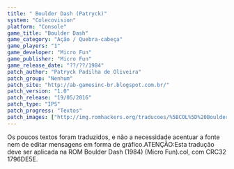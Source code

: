 ```yaml
---
title: " Boulder Dash (Patryck)"
system: "Colecovision"
platform: "Console"
game_title: "Boulder Dash"
game_category: "Ação / Quebra-cabeça"
game_players: "1"
game_developer: "Micro Fun"
game_publisher: "Micro Fun"
game_release_date: "??/??/1984"
patch_author: "Patryck Padilha de Oliveira"
patch_group: "Nenhum"
patch_site: "http://ab-gamesinc-br.blogspot.com.br/"
patch_version: "1.0"
patch_release: "19/05/2016"
patch_type: "IPS"
patch_progress: "Textos"
patch_images: ["http://img.romhackers.org/traducoes/%5BCOL%5D%20Boulder%20Dash%20-%20Patryck%20-%201.png","http://img.romhackers.org/traducoes/%5BCOL%5D%20Boulder%20Dash%20-%20Patryck%20-%202.png","http://img.romhackers.org/traducoes/%5BCOL%5D%20Boulder%20Dash%20-%20Patryck%20-%203.png"]
---
```

Os poucos textos foram traduzidos, e não a necessidade acentuar a fonte nem de editar mensagens em forma de gráfico.ATENÇÃO:Esta tradução deve ser aplicada na ROM Boulder Dash (1984) (Micro Fun).col, com CRC32 1796DE5E.